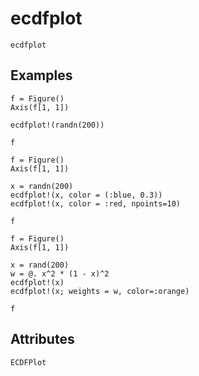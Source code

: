 # ecdfplot

```@shortdocs; canonical=false
ecdfplot
```


## Examples

```@figure
f = Figure()
Axis(f[1, 1])

ecdfplot!(randn(200))

f
```

```@figure
f = Figure()
Axis(f[1, 1])

x = randn(200)
ecdfplot!(x, color = (:blue, 0.3))
ecdfplot!(x, color = :red, npoints=10)

f
```

```@figure
f = Figure()
Axis(f[1, 1])

x = rand(200)
w = @. x^2 * (1 - x)^2
ecdfplot!(x)
ecdfplot!(x; weights = w, color=:orange)

f
```

## Attributes

```@attrdocs
ECDFPlot
```
